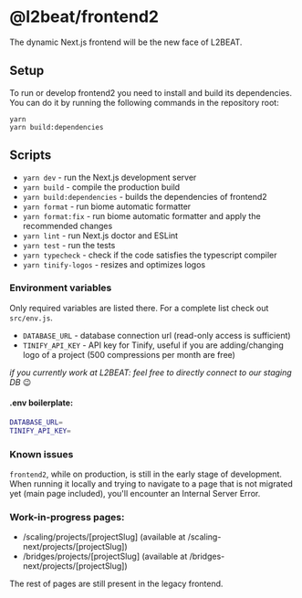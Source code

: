 # @l2beat/frontend2

The dynamic Next.js frontend will be the new face of L2BEAT.

## Setup

To run or develop frontend2 you need to install and build its dependencies. You can do it by running the following
commands in the repository root:

```
yarn
yarn build:dependencies
```

## Scripts

- `yarn dev` - run the Next.js development server
- `yarn build` - compile the production build
- `yarn build:dependencies` - builds the dependencies of frontend2
- `yarn format` - run biome automatic formatter
- `yarn format:fix` - run biome automatic formatter and apply the recommended changes
- `yarn lint` - run Next.js doctor and ESLint
- `yarn test` - run the tests
- `yarn typecheck` - check if the code satisfies the typescript compiler
- `yarn tinify-logos` - resizes and optimizes logos

### Environment variables
Only required variables are listed there. For a complete list check out `src/env.js`.

- `DATABASE_URL` - database connection url (read-only access is sufficient)
- `TINIFY_API_KEY` - API key for Tinify, useful if you are adding/changing logo of a project (500 compressions per month are free)

*if you currently work at L2BEAT: feel free to directly connect to our staging DB* 😉

#### .env boilerplate:

```bash
DATABASE_URL=
TINIFY_API_KEY=
```

### Known issues

`frontend2`, while on production, is still in the early stage of development. When running it locally and trying to navigate to a page that is not migrated yet (main page included), you'll encounter an Internal Server Error.

### Work-in-progress pages:
- /scaling/projects/[projectSlug] (available at /scaling-next/projects/[projectSlug])
- /bridges/projects/[projectSlug] (available at /bridges-next/projects/[projectSlug])

The rest of pages are still present in the legacy frontend.
